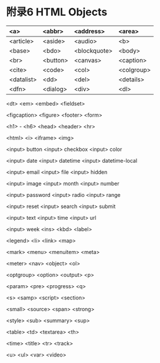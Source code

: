# 附录6 HTML Objects

| &lt;a&gt; | &lt;abbr&gt; | &lt;address&gt; | &lt;area&gt; |
| :--- | :--- | :--- | :--- |
| &lt;article&gt; | &lt;aside&gt; | &lt;audio&gt; | &lt;b&gt; |
| &lt;base&gt; | &lt;bdo&gt; | &lt;blockquote&gt; | &lt;body&gt; |
| &lt;br&gt; | &lt;button&gt; | &lt;canvas&gt; | &lt;caption&gt; |
| &lt;cite&gt; | &lt;code&gt; | &lt;col&gt; | &lt;colgroup&gt; |
| &lt;datalist&gt; | &lt;dd&gt; | &lt;del&gt; | &lt;details&gt; |
| &lt;dfn&gt; | &lt;dialog&gt; | &lt;div&gt; | &lt;dl&gt; |

&lt;dt&gt;                            &lt;em&gt;                          &lt;embed&gt;                                &lt;fieldset&gt;

&lt;figcaption&gt;               &lt;figure&gt;                      &lt;footer&gt;                                  &lt;form&gt;

&lt;h1&gt; - &lt;h6&gt;               &lt;head&gt;                       &lt;header&gt;                                &lt;hr&gt;

&lt;html&gt;                        &lt;i&gt;                               &lt;iframe&gt;                                 &lt;img&gt;

&lt;input&gt; button                       &lt;input&gt; checkbox                  &lt;input&gt; color

&lt;input&gt; date                          &lt;input&gt; datetime                   &lt;input&gt; datetime-local

&lt;input&gt; email                        &lt;input&gt; file                             &lt;input&gt; hidden

&lt;input&gt; image                       &lt;input&gt; month                       &lt;input&gt; number

&lt;input&gt; password                  &lt;input&gt; radio                         &lt;input&gt; range

&lt;input&gt; reset                          &lt;input&gt; search                       &lt;input&gt; submit

&lt;input&gt; text                            &lt;input&gt; time                          &lt;input&gt; url

&lt;input&gt; week             &lt;ins&gt;                           &lt;kbd&gt;                                     &lt;label&gt;

&lt;legend&gt;                    &lt;li&gt;                              &lt;link&gt;                                     &lt;map&gt;

&lt;mark&gt;                       &lt;menu&gt;                      &lt;menuitem&gt;                          &lt;meta&gt;

&lt;meter&gt;                      &lt;nav&gt;                         &lt;object&gt;                                 &lt;ol&gt;

&lt;optgroup&gt;                &lt;option&gt;                     &lt;output&gt;                                &lt;p&gt;

&lt;param&gt;                    &lt;pre&gt;                          &lt;progress&gt;                             &lt;q&gt;

&lt;s&gt;                              &lt;samp&gt;                      &lt;script&gt;                                  &lt;section&gt;

&lt;small&gt;                      &lt;source&gt;                     &lt;span&gt;                                   &lt;strong&gt;

&lt;style&gt;                        &lt;sub&gt;                         &lt;summary&gt;                            &lt;sup&gt;

&lt;table&gt;                       &lt;td&gt;                            &lt;textarea&gt;                              &lt;th&gt;

&lt;time&gt;                        &lt;title&gt;                         &lt;tr&gt;                                         &lt;track&gt;

&lt;u&gt;                             &lt;ul&gt;                            &lt;var&gt;                                      &lt;video&gt;

